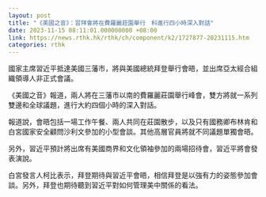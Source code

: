 ```yaml
---
layout: post
title: "《美國之音》：習拜會將在費羅麗莊園舉行　料進行四小時深入對話"
date: 2023-11-15 08:11:01.000000000 +08:00
link: https://news.rthk.hk/rthk/ch/component/k2/1727877-20231115.htm
categories: rthk
---
```


國家主席習近平抵達美國三藩市，將與美國總統拜登舉行會晤，並出席亞太經合組織領導人非正式會議。

《美國之音》報道，兩人將在三藩市以南的費羅麗莊園舉行峰會，雙方將就一系列雙邊和全球議題，進行大約四個小時的深入對話。

報道說，會晤包括一場工作午餐、兩人共同在莊園散步，以及只有國務卿布林肯和白宮國家安全顧問沙利文參加的小型會談。其他高層官員將就不同議題單獨會晤。

另外，習近平預計將出席有美國商界和文化領袖參加的兩場招待會，習近平將會發表演說。

白宮發言人柯比表示，拜登期待與習近平會晤，相信拜登是以強有力的姿態參加會談。另外，拜登也期待聽到習近平對如何管理美中關係的看法。
